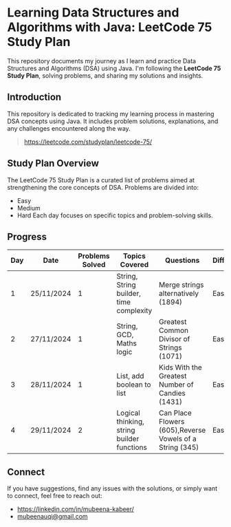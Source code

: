 # Learning Data Structures and Algorithms with Java: LeetCode 75 Study Plan
This repository documents my journey as I learn and practice Data Structures and Algorithms (DSA) using Java. I'm following the **LeetCode 75 Study Plan**, solving problems, and sharing my solutions and insights.

## Introduction
This repository is dedicated to tracking my learning process in mastering DSA concepts using Java. It includes problem solutions, explanations, and any challenges encountered along the way.
> https://leetcode.com/studyplan/leetcode-75/

## Study Plan Overview
The LeetCode 75 Study Plan is a curated list of problems aimed at strengthening the core concepts of DSA. Problems are divided into:
- Easy
- Medium
- Hard
Each day focuses on specific topics and problem-solving skills.

## Progress

| Day |Date| Problems Solved | Topics Covered            | Questions| Difficulty|
| --- | --| --------------- | ------------------------- |---|-----|
| 1   | 25/11/2024 |1               |String, String builder, time complexity       | Merge strings alternatively (1894) | Easy |
| 2   | 27/11/2024 | 1               | String, GCD, Maths logic  | Greatest Common Divisor of Strings (1071)|Easy |
| 3   |28/11/2024 | 1                | List, add boolean to list            | Kids With the Greatest Number of Candies (1431)|Easy |
| 4   |29/11/2024 | 2                |  Logical thinking, string builder functions          | Can Place Flowers (605),Reverse Vowels of a String (345)|Easy |
 
## Connect
If you have suggestions, find any issues with the solutions, or simply want to connect, feel free to reach out:
- https://linkedin.com/in/mubeena-kabeer/
- mubeenauqi@gmail.com





